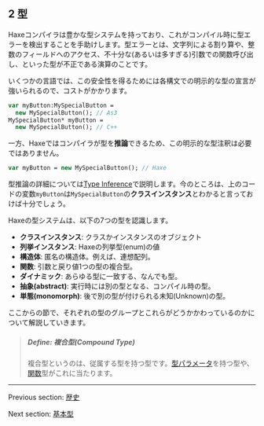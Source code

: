 ## 2 型

Haxeコンパイラは豊かな型システムを持っており、これがコンパイル時に型エラーを検出することを手助けします。型エラーとは、文字列による割り算や、整数のフィールドへのアクセス、不十分な(あるいは多すぎる)引数での関数呼び出し、といった型が不正である演算のことです。

いくつかの言語では、この安全性を得るためには各構文での明示的な型の宣言が強いられるので、コストがかかります。

```haxe
var myButton:MySpecialButton =
  new MySpecialButton(); // As3
MySpecialButton* myButton =
  new MySpecialButton(); // C++ 
```

一方、Haxeではコンパイラが型を**推論**できるため、この明示的な型注釈は必要ではありません。

```haxe
var myButton = new MySpecialButton(); // Haxe
```

型推論の詳細については[Type Inference](type-system-type-inference.md)で説明します。今のところは、上のコードの変数`myButton`は`MySpecialButton`の**クラスインスタンス**とわかると言っておけば十分でしょう。

Haxeの型システムは、以下の7つの型を認識します。

 * **クラスインスタンス**: クラスかインスタンスのオブジェクト 
* **列挙インスタンス**: Haxeの列挙型(enum)の値 
* **構造体**: 匿名の構造体。例えば、連想配列。 
* **関数**: 引数と戻り値1つの型の複合型。 
* **ダイナミック**: あらゆる型に一致する、なんでも型。 
* **抽象(abstract)**: 実行時には別の型となる、コンパイル時の型。 
* **単態(monomorph)**: 後で別の型が付けられる未知(Unknown)の型。

ここからの節で、それぞれの型のグループとこれらがどうかかわっているのかについて解説していきます。

> ##### Define: 複合型(Compound Type)
>
> 
> 複合型というのは、従属する型を持つ型です。[型パラメータ](type-system-type-parameters.md)を持つ型や、[関数](types-function.md)型がこれに当たります。
>

---

Previous section: [歴史](introduction-haxe-history.md)

Next section: [基本型](types-basic-types.md)